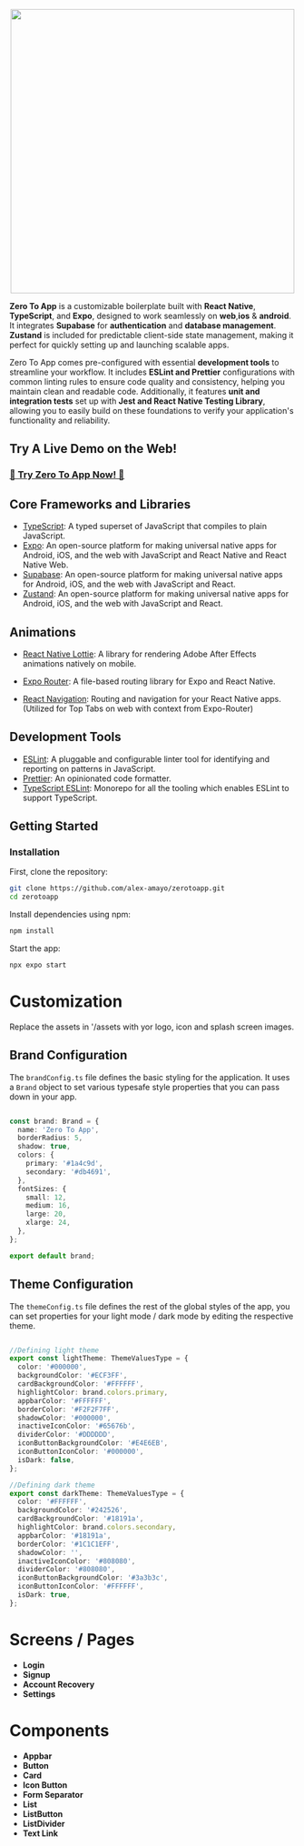 <p align="center">
  <img src="https://utfs.io/f/3ad214ce-4174-463e-a2ed-616cc8ad43f9-w7f70.png" width="500" height="auto">
</p>


**Zero To App** is a customizable boilerplate built with **React Native**, **TypeScript**, and **Expo**, designed to work seamlessly on **web**,**ios** & **android**. It integrates **Supabase** for **authentication** and **database management**. **Zustand** is included for predictable client-side state management, making it perfect for quickly setting up and launching scalable apps.  

Zero To App comes pre-configured with essential **development tools** to streamline your workflow. It includes **ESLint and Prettier** configurations with common linting rules to ensure code quality and consistency, helping you maintain clean and readable code. Additionally, it features **unit and integration tests** set up with **Jest and React Native Testing Library**, allowing you to easily build on these foundations to verify your application's functionality and reliability.

## Try A Live Demo on the Web!

### <a href="https://d57xfeu0gmhs7.cloudfront.net" target="_blank">🚀 Try Zero To App Now! 🚀</a>

## Core Frameworks and Libraries
- [TypeScript](https://www.typescriptlang.org/): A typed superset of JavaScript that compiles to plain JavaScript.
- [Expo](https://expo.dev/): An open-source platform for making universal native apps for Android, iOS, and the web with JavaScript and React Native and React Native Web.
- [Supabase](https://expo.dev/): An open-source platform for making universal native apps for Android, iOS, and the web with JavaScript and React.
- [Zustand](https://expo.dev/): An open-source platform for making universal native apps for Android, iOS, and the web with JavaScript and React.


## Animations
- [React Native Lottie](https://github.com/lottie-react-native/lottie-react-native): A library for rendering Adobe After Effects animations natively on mobile.

- [Expo Router](https://expo.github.io/router/docs/): A file-based routing library for Expo and React Native.
- [React Navigation](https://reactnavigation.org/): Routing and navigation for your React Native apps. (Utilized for Top Tabs on web with context from Expo-Router)

## Development Tools

- [ESLint](https://eslint.org/): A pluggable and configurable linter tool for identifying and reporting on patterns in JavaScript.
- [Prettier](https://prettier.io/): An opinionated code formatter.
- [TypeScript ESLint](https://typescript-eslint.io/): Monorepo for all the tooling which enables ESLint to support TypeScript.

## Getting Started

### Installation

First, clone the repository:

```bash
git clone https://github.com/alex-amayo/zerotoapp.git
cd zerotoapp
```

Install dependencies using npm:

```bash
npm install
```

Start the app:

```bash
npx expo start
```


# Customization

Replace the assets in '/assets with yor logo, icon and splash screen images. 

## Brand Configuration

The `brandConfig.ts` file defines the basic styling for the application. It uses a `Brand` object to set various typesafe style properties that you can pass down in your app.

```typescript

const brand: Brand = {
  name: 'Zero To App',
  borderRadius: 5,
  shadow: true,
  colors: {
    primary: '#1a4c9d',
    secondary: '#db4691',
  },
  fontSizes: {
    small: 12,
    medium: 16,
    large: 20,
    xlarge: 24,
  },
};

export default brand;

```

## Theme Configuration

The `themeConfig.ts` file defines the rest of the global styles  of the app, you can set properties for your light mode / dark mode by editing the respective
theme.

```typescript

//Defining light theme
export const lightTheme: ThemeValuesType = {
  color: '#000000',
  backgroundColor: '#ECF3FF',
  cardBackgroundColor: '#FFFFFF',
  highlightColor: brand.colors.primary,
  appbarColor: '#FFFFFF',
  borderColor: '#F2F2F7FF',
  shadowColor: '#000000',
  inactiveIconColor: '#65676b',
  dividerColor: '#DDDDDD',
  iconButtonBackgroundColor: '#E4E6EB',
  iconButtonIconColor: '#000000',
  isDark: false,
};

//Defining dark theme
export const darkTheme: ThemeValuesType = {
  color: '#FFFFFF',
  backgroundColor: '#242526',
  cardBackgroundColor: '#18191a',
  highlightColor: brand.colors.secondary,
  appbarColor: '#18191a',
  borderColor: '#1C1C1EFF',
  shadowColor: '',
  inactiveIconColor: '#808080',
  dividerColor: '#808080',
  iconButtonBackgroundColor: '#3a3b3c',
  iconButtonIconColor: '#FFFFFF',
  isDark: true,
};

```

# Screens / Pages 

- **Login**
- **Signup**
- **Account Recovery**
- **Settings**

# Components

- **Appbar**
- **Button**
- **Card**
- **Icon Button**
- **Form Separator**
- **List**
- **ListButton**
- **ListDivider**
- **Text Link**
